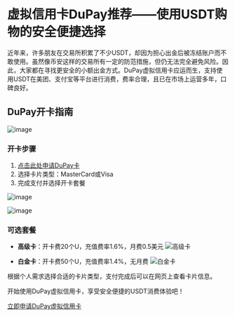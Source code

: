 # 虚拟信用卡DuPay推荐——使用USDT购物的安全便捷选择

近年来，许多朋友在交易所积累了不少USDT，却因为担心出金后被冻结账户而不敢使用。虽然像币安这样的交易所有一定的防范措施，但仍无法完全避免风险。因此，大家都在寻找更安全的小额出金方式。DuPay虚拟信用卡应运而生，支持使用USDT在美团、支付宝等平台进行消费，费率合理，且已在市场上运营多年，口碑良好。

## DuPay开卡指南

![image](https://github.com/user-attachments/assets/3cfc9d74-dee3-43aa-8c17-8b9cc6900468)

### 开卡步骤
1. [点击此处申请DuPay卡](https://bit.ly/DuPay)
2. 选择卡片类型：MasterCard或Visa
3. 完成支付并选择开卡套餐

![image](https://github.com/user-attachments/assets/95ba08fc-33f6-4848-9843-623cd91331e9)

![image](https://github.com/user-attachments/assets/ff70914d-c30f-402c-9bf2-54390d94ee2f)

### 可选套餐

- **高级卡**：开卡费20个U，充值费率1.6%，月费0.5美元
 ![高级卡](https://github.com/user-attachments/assets/4b2247e3-4a10-405a-a82a-a95ffd798668)

- **白金卡**：开卡费50个U，充值费率1.4%，无月费
![白金卡](https://github.com/user-attachments/assets/781216e4-44b3-4403-8877-bc938ba2fe9f)

根据个人需求选择合适的卡片类型，支付完成后可以在网页上查看卡片信息。

开始使用DuPay虚拟信用卡，享受安全便捷的USDT消费体验吧！

[立即申请DuPay虚拟信用卡](https://bit.ly/DuPay)

